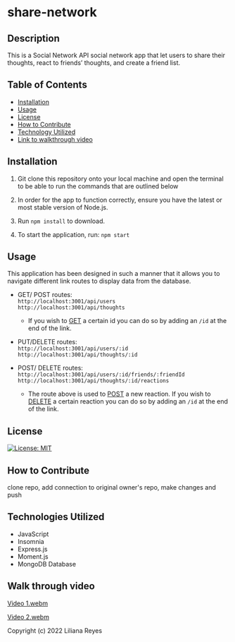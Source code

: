 # share-network

## Description

This is a Social Network API social network app that let users to share their thoughts, react to friends’ thoughts, and create a friend list.


## Table of Contents

- [Installation](#installation)
- [Usage](#usage)
- [License](#license)
- [How to Contribute](#contributions)
- [Technology Utilized](#technologies_utilized)
- [Link to walkthrough video](#link)

## Installation

1. Git clone this repository onto your local machine and open the terminal to be able to run the commands that are outlined below

2. In order for the app to function correctly, ensure you have the latest or most stable version of Node.js. 

3. Run `npm install` to download.

5. To start the application, run: `npm start`

## Usage

This application has been designed in such a manner that it allows you to navigate different link routes to display data from the database. 

- GET/ POST routes: <br>
    `http://localhost:3001/api/users` <br>
    `http://localhost:3001/api/thoughts`<br>

     - If you wish to <u>GET</u> a certain id you can do so by adding an `/id` at the end of the link. 

- PUT/DELETE routes: <br>
    `http://localhost:3001/api/users/:id`<br>
    `http://localhost:3001/api/thoughts/:id` <br>

- POST/ DELETE routes: <br>
    `http://localhost:3001/api/users/:id/friends/:friendId` <br>
    `http://localhost:3001/api/thoughts/:id/reactions` <br>

    - The route above is used to <u>POST</u> a new reaction. If you wish to <u>DELETE</u> a certain  reaction you can do so by adding an `/id` at the end of the link. 

## License

[![License: MIT](https://img.shields.io/badge/License-MIT-yellow.svg)](https://github.com/siennameow/social-network-API/blob/main/LICENSE)

## How to Contribute
clone repo, add connection to original owner's repo, make changes and push 

## Technologies Utilized
- JavaScript
- Insomnia 
- Express.js 
- Moment.js
- MongoDB Database



## Walk through video
[Video 1.webm](https://user-images.githubusercontent.com/103380089/197908821-9609aab0-574b-4962-b0c1-5a829f046b8d.webm)

[Video 2.webm](https://user-images.githubusercontent.com/103380089/197908844-30159b19-91c7-4d27-9a13-167dc9b4b695.webm)


Copyright (c) 2022 Liliana Reyes
